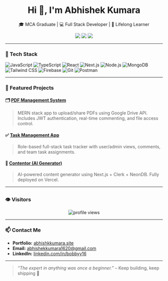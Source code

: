 <h1 align="center">Hi 👋, I'm Abhishek Kumara</h1>
<p align="center">
  🎓 MCA Graduate | 💻 Full Stack Developer | 🧠 Lifelong Learner  
</p>

<p align="center">
  <a href="https://abhishkkumara.site" target="_blank"><img src="https://img.shields.io/badge/Portfolio-Visit-blue?style=for-the-badge&logo=vercel" /></a>
  <a href="https://www.linkedin.com/in/bobbyy16/" target="_blank"><img src="https://img.shields.io/badge/LinkedIn-Connect-blue?style=for-the-badge&logo=linkedin" /></a>
  <a href="mailto:abhishekkumara1620@gmail.com"><img src="https://img.shields.io/badge/Gmail-Email-red?style=for-the-badge&logo=gmail" /></a>
</p>

---

### 🚀 Tech Stack

![JavaScript](https://img.shields.io/badge/-JavaScript-F7DF1E?style=flat&logo=javascript)
![TypeScript](https://img.shields.io/badge/-TypeScript-3178C6?style=flat&logo=typescript)
![React](https://img.shields.io/badge/-React-61DAFB?style=flat&logo=react)
![Next.js](https://img.shields.io/badge/-Next.js-000?style=flat&logo=nextdotjs)
![Node.js](https://img.shields.io/badge/-Node.js-339933?style=flat&logo=node.js)
![MongoDB](https://img.shields.io/badge/-MongoDB-47A248?style=flat&logo=mongodb)
![Tailwind CSS](https://img.shields.io/badge/-Tailwind_CSS-38B2AC?style=flat&logo=tailwind-css)
![Firebase](https://img.shields.io/badge/-Firebase-FFCA28?style=flat&logo=firebase)
![Git](https://img.shields.io/badge/-Git-F05032?style=flat&logo=git)
![Postman](https://img.shields.io/badge/-Postman-FF6C37?style=flat&logo=postman)

---

### 🧩 Featured Projects

#### 🗂️ [PDF Management System](https://github.com/bobbyy16/pdf-management-system)
> MERN stack app to upload/share PDFs using Google Drive API. Includes JWT authentication, real-time commenting, and file access control.

#### ✅ [Task Management App](https://github.com/bobbyy16/task-management)
> Role-based full-stack task tracker with user/admin views, comments, and team task assignments.

#### 🧠 [Contentor (AI Generator)](https://github.com/bobbyy16/contentor)
> AI-powered content generator using Next.js + Clerk + NeonDB. Fully deployed on Vercel.

---

##
### 👁️ Visitors

<p align="center">
  <img src="https://komarev.com/ghpvc/?username=bobbyy16&style=flat-square&color=blue" alt="profile views" />
</p>

---

### 📫 Contact Me

- **Portfolio:** [abhishkkumara.site](https://abhishkkumara.site)  
- **Email:** abhishekkumara1620@gmail.com  
- **LinkedIn:** [linkedin.com/in/bobbyy16](https://linkedin.com/in/bobbyy16)

---

> *“The expert in anything was once a beginner.”* – Keep building, keep shipping 🚀
